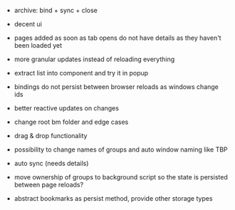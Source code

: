 - archive: bind + sync + close
- decent ui

- pages added as soon as tab opens do not have details as they haven't been loaded yet
- more granular updates instead of reloading everything
- extract list into component and try it in popup
- bindings do not persist between browser reloads as windows change ids

- better reactive updates on changes
- change root bm folder and edge cases
- drag & drop functionality
- possibility to change names of groups and auto window naming like TBP
- auto sync (needs details)

- move ownership of groups to background script so the state is persisted between page reloads?
- abstract bookmarks as persist method, provide other storage types

